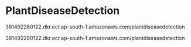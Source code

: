 # PlantDiseaseDetection

381492280122.dkr.ecr.ap-south-1.amazonaws.com/plantdiseasedetection


381492280122.dkr.ecr.ap-south-1.amazonaws.com/plantdiseasedetection
